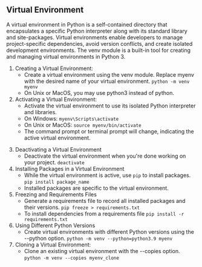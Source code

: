 Virtual Environment
-------------------
A virtual environment in Python is a self-contained directory that encapsulates a specific Python interpreter along with its standard library and site-packages. Virtual environments enable developers to manage project-specific dependencies, avoid version conflicts, and create isolated development environments. The venv module is a built-in tool for creating and managing virtual environments in Python 3.
1. Creating a Virtual Environment:
    - Create a virtual environment using the venv module. Replace myenv with the desired name of your virtual environment.
    ```python -m venv myenv```
    - On Unix or MacOS, you may use python3 instead of python.
2. Activating a Virtual Environment:
    - Activate the virtual environment to use its isolated Python interpreter and libraries.
    - On Windows: `myenv\Scripts\activate`
    - On Unix or MacOS: `source myenv/bin/activate`
    - The command prompt or terminal prompt will change, indicating the active virtual environment.
3) Deactivating a Virtual Environment
    - Deactivate the virtual environment when you're done working on your project. `deactivate`
4)  Installing Packages in a Virtual Environment
    - While the virtual environment is active, use `pip` to install packages.
    ```pip install package_name```
    - Installed packages are specific to the virtual environment.
5)  Freezing and Requirements Files
    - Generate a requirements file to record all installed packages and their versions.
    ```pip freeze > requirements.txt```
    - To install dependencies from a requirements file
    ```pip install -r requirements.txt```
6) Using Different Python Versions
    - Create virtual environments with different Python versions using the --python option.
    ```python -m venv --python=python3.9 myenv```
7) Cloning a Virtual Environment:
    - Clone an existing virtual environment with the --copies option.
    ```python -m venv --copies myenv_clone```